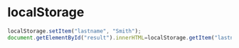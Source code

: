 # localStorage

```js
localStorage.setItem("lastname", "Smith");
document.getElementById("result").innerHTML=localStorage.getItem("lastname");
```